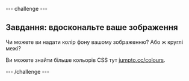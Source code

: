 --- challenge ---

## Завдання: вдоскональте ваше зображення

Чи можете ви надати колір фону вашому зображенню? Або ж круглі межі?

Ви можете знайти більше кольорів CSS тут <a href="http://jumpto.cc/colours" target="_blank">jumpto.cc/colours</a>.

--- /challenge ---